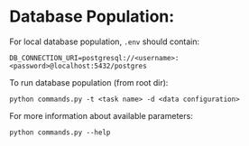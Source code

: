 # Database Population:
For local database population, `.env` should contain:
```
DB_CONNECTION_URI=postgresql://<username>:<password>@localhost:5432/postgres
```

To run database population (from root dir):
```
python commands.py -t <task name> -d <data configuration>
```
For more information about available parameters:
```
python commands.py --help
```